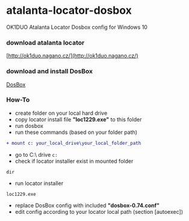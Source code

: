 # atalanta-locator-dosbox
OK1DUO Atalanta Locator Dosbox config for Windows 10

### download atalanta locator
[http://ok1duo.nagano.cz/](http://ok1duo.nagano.cz/)

### download and install DosBox
[DosBox](http://www.dosbox.com/download.php?main=1)

### How-To
- create folder on your local hard drive
- copy locator install file **"loc1229.exe"** to this folder
- run dosbox
- run these commands (based on your folder path)
```diff
+ mount c: your_local_drive\your_local_folder_path
```
- go to C:\ drive ```c:```
- check if locator installer exist in mounted folder
```
dir
```
- run locator installer
```
loc1229.exe
```
- replace DosBox config with included **"dosbox-0.74.conf"**
- edit config according to your locator local path (section [autoexec])
